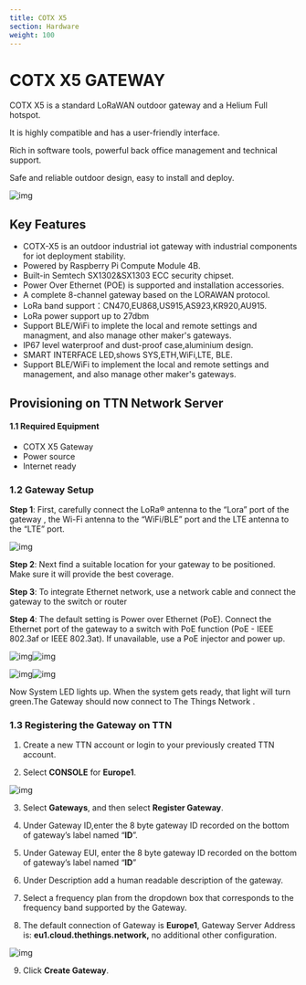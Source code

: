 ```yaml
---
title: COTX X5
section: Hardware
weight: 100
---
```


# COTX X5 GATEWAY

COTX X5 is a standard LoRaWAN outdoor gateway and a Helium Full hotspot.

It is highly compatible and has a user-friendly interface.

Rich in software tools, powerful back office management and technical support.

Safe and reliable outdoor design, easy to install and deploy.

![img](file:///C:\Users\Think\AppData\Local\Temp\ksohtml\wps6F36.tmp.jpg) 

 

## Key Features

- COTX-X5 is an outdoor industrial iot gateway with industrial components for iot deployment stability. 
- Powered by Raspberry Pi Compute Module 4B.
- Built-in Semtech SX1302&SX1303 ECC security chipset.
- Power Over Ethernet (POE) is supported and installation accessories.
- A complete 8-channel gateway based on the LORAWAN protocol.
- LoRa band support：CN470,EU868,US915,AS923,KR920,AU915.
- LoRa power support up to 27dbm
- Support BLE/WiFi to implete the local and remote settings and managment, and also manage other maker's gateways.
- IP67 level waterproof and dust-proof case,aluminium design.
- SMART INTERFACE LED,shows SYS,ETH,WiFi,LTE, BLE.
- Support BLE/WiFi to implement the local and remote settings and management, and also manage other maker's gateways.

## Provisioning on TTN Network Server

#### 1.1 Required Equipment

- COTX X5 Gateway
- Power source
- Internet ready

### 1.2 Gateway Setup 

**Step 1**: First, carefully connect the LoRa® antenna to the “Lora” port of the gateway , the Wi-Fi antenna to the “WiFi/BLE” port and the LTE antenna to the “LTE” port.

![img](file:///C:\Users\Think\AppData\Local\Temp\ksohtml\wps6F37.tmp.jpg) 

**Step 2**: Next find a suitable location for your gateway to be positioned. Make sure it will provide the best coverage.

**Step 3**: To integrate Ethernet network, use a network cable and connect the gateway to the switch or router 

**Step 4**: The default setting is Power over Ethernet (PoE). Connect the Ethernet port of the gateway to a switch with PoE function (PoE - IEEE 802.3af or IEEE 802.3at). If unavailable, use a PoE injector and power up. 

![img](file:///C:\Users\Think\AppData\Local\Temp\ksohtml\wps6F47.tmp.png)![img](file:///C:\Users\Think\AppData\Local\Temp\ksohtml\wps6F58.tmp.png) 

![img](file:///C:\Users\Think\AppData\Local\Temp\ksohtml\wps6F59.tmp.png)![img](file:///C:\Users\Think\AppData\Local\Temp\ksohtml\wps6F5A.tmp.png) 

Now System LED lights up. When the system gets ready, that light will turn green.The Gateway should now connect to The Things Network .

 

### 1.3 Registering the Gateway on TTN

1. Create a new TTN account or login to your previously created TTN account.

2. Select **CONSOLE** for **Europe1**.

![img](file:///C:\Users\Think\AppData\Local\Temp\ksohtml\wps6F6B.tmp.jpg) 

3. Select **Gateways**, and then select **Register Gateway**.

4. Under Gateway ID,enter the 8 byte gateway ID recorded on the bottom of gateway’s label named “**ID**”.

5. Under Gateway EUI, enter the 8 byte gateway ID recorded on the bottom of gateway’s label named “**ID**”

6. Under Description add a human readable description of the gateway.

7. Select a frequency plan from the dropdown box that corresponds to the frequency band supported by the Gateway.

8. The default connection of Gateway is **Europe1**, Gateway Server Address is: **eu1.cloud.thethings.network,** no additional other configuration. 

![img](file:///C:\Users\Think\AppData\Local\Temp\ksohtml\wps6F7B.tmp.jpg) 

9. Click **Create Gateway**. 

